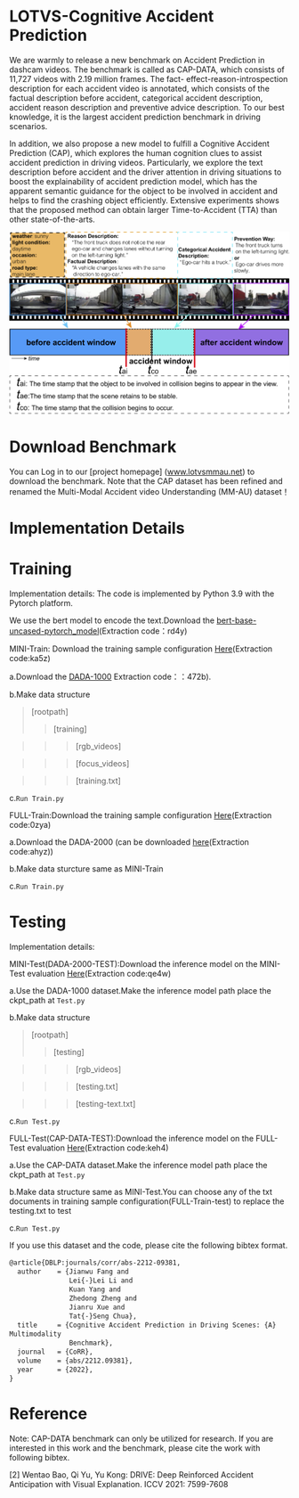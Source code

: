 # LOTVS-Cognitive Accident Prediction
We are warmly to release a new benchmark on Accident Prediction in dashcam videos. The benchmark is called as CAP-DATA, which consists of 11,727 videos with 2.19 million frames. The fact- effect-reason-introspection description for each accident video is annotated, which consists of the factual description before accident, categorical accident description, accident reason description and preventive advice description. To our best knowledge, it is the largest accident prediction benchmark in driving scenarios.

In addition, we also propose a new model to fulfill a Cognitive Accident Prediction (CAP), which explores the human cognition clues to assist accident prediction in driving videos. Particularly, we explore the text description before accident and the driver attention in driving situations to boost the explainability of accident prediction model, which has the apparent semantic guidance for the object to be involved in accident and helps to find the crashing object efficiently. Extensive experiments shows that the proposed method can obtain larger Time-to-Accident (TTA) than other state-of-the-arts.


![image](https://github.com/JWFanggit/LOTVS-CAP/blob/main/CAP-DATA.png)

# Download Benchmark
You can Log in to our [project homepage] (www.lotvsmmau.net) to download the benchmark.
Note that the CAP dataset has been refined and renamed the Multi-Modal Accident video Understanding (MM-AU) dataset！

# Implementation Details
# Training
Implementation details:
The code is implemented by Python 3.9 with the Pytorch platform. 

We use the bert model to encode the text.Download the [bert-base-uncased-pytorch_model](https://pan.baidu.com/s/1vnPIOLn7s_4MZyISjP5a0A)(Extraction code：rd4y)

MINI-Train: Download the training sample configuration [Here](https://pan.baidu.com/s/1SOLOM01OMlZSz5a7s2khHA )(Extraction code:ka5z)
   
a.Download the [DADA-1000](https://pan.baidu.com/s/1bLQb3Lz5atz6sgBz-VWNJQ) Extraction code：：472b).

b.Make data structure
>[rootpath]
>>[training]

>>>[rgb_videos]

>>>[focus_videos]

>>>[training.txt]

c.```Run Train.py```

FULL-Train:Download the training sample configuration [Here](https://pan.baidu.com/s/1Ls_qZZU_IMl6D8Muu7cMVg )(Extraction code:0zya)
                  
a.Download the DADA-2000 (can be downloaded [here](https://pan.baidu.com/s/1oxoQKYIaNCkLCxVCrOwgHw?pwd=ahyz)(Extraction code:ahyz))

b.Make data sturcture same as MINI-Train

c.```Run Train.py```

# Testing
Implementation details:

MINI-Test(DADA-2000-TEST):Download the inference model on the MINI-Test evaluation [Here](https://pan.baidu.com/s/1vcdTEn1g0EdWtastLsU8QA)(Extraction code:qe4w)

a.Use the DADA-1000 dataset.Make the inference model path place the ckpt_path at ```Test.py```

b.Make data structure
>[rootpath]
>>[testing]

>>>[rgb_videos]

>>>[testing.txt]

>>>[testing-text.txt]


c.```Run Test.py```

FULL-Test(CAP-DATA-TEST):Download the inference model on the FULL-Test evaluation [Here](https://pan.baidu.com/s/13iFDdi_aInqQBFOJHOXl8w)(Extraction code:keh4)

a.Use the CAP-DATA dataset.Make the inference model path place the ckpt_path at ```Test.py```

b.Make data structure same as MINI-Test.You can choose any of the txt documents in training sample configuration(FULL-Train-test) to replace the testing.txt to test

c.```Run Test.py```

If you use this dataset and the code, please cite the following bibtex format.
```
@article{DBLP:journals/corr/abs-2212-09381,
  author    = {Jianwu Fang and
               Lei{-}Lei Li and
               Kuan Yang and
               Zhedong Zheng and
               Jianru Xue and
               Tat{-}Seng Chua},
  title     = {Cognitive Accident Prediction in Driving Scenes: {A} Multimodality
               Benchmark},
  journal   = {CoRR},
  volume    = {abs/2212.09381},
  year      = {2022},
}
```
# Reference

Note: CAP-DATA benchmark can only be utilized for research. If you are interested in this work and the benchmark, please cite the work with following bibtex.

[2] Wentao Bao, Qi Yu, Yu Kong: DRIVE: Deep Reinforced Accident Anticipation with Visual Explanation. ICCV 2021: 7599-7608


